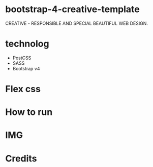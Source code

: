 # bootstrap-4-creative-template
CREATIVE - RESPONSIBLE AND SPECIAL BEAUTIFUL WEB DESIGN.

# technolog
- PostCSS
- SASS
- Bootstrap v4

# Flex css

# How to run

# IMG

# Credits

